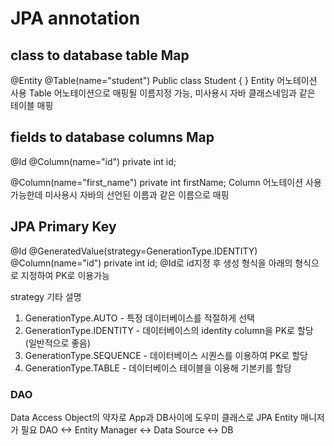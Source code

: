# JPA annotation

## class to database table Map
@Entity
@Table(name="student")
Public class Student {
}
Entity 어노테이션 사용
Table 어노테이션으로 매핑될 이름지정 가능, 미사용시 자바 클래스네임과 같은 테이블 매핑

## fields to database columns Map
@Id
@Column(name="id")
private int id;

@Column(name="first_name")
private int firstName;
Column 어노테이션 사용가능한데 미사용시 자바의 선언된 이름과 같은 이름으로 매핑

## JPA Primary Key
@Id
@GeneratedValue(strategy=GenerationType.IDENTITY)
@Column(name="id")
private int id;
@Id로 id지정 후 생성 형식을 아래의 형식으로 지정하여 PK로 이용가능

strategy 기타 설명
1. GenerationType.AUTO - 특정 데이터베이스를 적절하게 선택
2. GenerationType.IDENTITY - 데이터베이스의 identity column을 PK로 할당 (일반적으로 좋음)
3. GenerationType.SEQUENCE - 데이터베이스 시퀀스를 이용하여 PK로 할당
4. GenerationType.TABLE - 데이터베이스 테이블을 이용해 기본키를 할당

### DAO
Data Access Object의 약자로 App과 DB사이에 도우미 클래스로 JPA Entity 매니저가 필요
DAO <-> Entity Manager <-> Data Source <-> DB